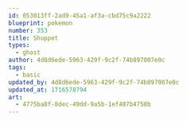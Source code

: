 ```yaml
---
id: 053013ff-2ad9-45a1-af3a-cbd75c9a2222
blueprint: pokemon
number: 353
title: Shuppet
types:
  - ghost
author: 4d8d6ede-5963-429f-9c2f-74b897007e0c
tags:
  - basic
updated_by: 4d8d6ede-5963-429f-9c2f-74b897007e0c
updated_at: 1716578794
art:
  - 4775ba8f-8dec-49dd-9a5b-1ef407b4750b
---
```

